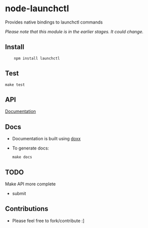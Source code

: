 # node-launchctl

Provides native bindings to launchctl commands

*Please note that this module is in the earlier stages. It could change.*

## Install

		npm install launchctl

## Test
  
    make test

## API

 [Documentation](http://evanlucas.github.io/node-launchctl)

## Docs

- Documentation is built using [doxx](https://github.com/FGRibreau/doxx)
- To generate docs:

      make docs


## TODO

Make API more complete

- submit


## Contributions
- Please feel free to fork/contribute :]

 


